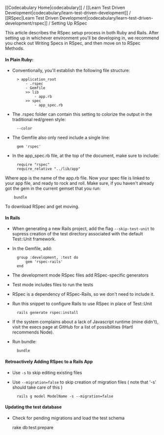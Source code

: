 [[Codecabulary Home|codecabulary]] / [[Learn Test Driven Development|codecabulary/learn-test-driven-development]] / [[RSpec|Learn Test Driven Development|codecabulary/learn-test-driven-development/rspec]] / Setting Up RSpec

<!-- ---title: Setting Up RSpec -->

This article describes the RSpec setup process in both Ruby and Rails. After setting up in whichever environment you'll be developing in, we recommend you check out Writing Specs in RSpec, and then move on to RSpec Methods.

#### In Plain Ruby:

* Conventionally, you'll establish the following file structure:

		> application_root
			- .rspec
			- Gemfile
			>> lib
				- app.rb
			>> spec
				- app_spec.rb

* The .rspec folder can contain this setting to colorize the output in the traditional red/green style:

		--color

* The Gemfile also only need include a single line:

		gem 'rspec'

* In the app_spec.rb file, at the top of the document, make sure to include:

		require "rspec"
		require_relative "../lib/app"

Where app is the name of the app.rb file. Now your spec file is linked to your app file, and ready to rock and roll. Make sure, if you haven't already got the gem in the current gemset that you run:

		bundle

To download RSpec and get moving.

#### In Rails

* When generating a new Rails project, add the flag ``--skip-test-unit`` to supress creation of the test directory associated with the default Test::Unit framework.
* In the Gemfile, add:

		group :development, :test do
			gem 'rspec-rails'
		end

* The development mode RSpec files add RSpec-specific generators
* Test mode includes files to run the tests
* RSpec is a dependency of RSpec-Rails, so we don't need to include it.
* Run this snippet to configure Rails to use RSpec in place of Test::Unit

		rails generate rspec:install

* If the system complains about a lack of Javascript runtime (mine didn't), visit the execs page at GitHub for a list of possibilities (Hartl recommends Node).
* Run bundle:

		bundle

#### Retroactively Adding RSpec to a Rails App

* Use `-s` to skip editing existing files
* Use `--migration=false` to skip creation of migration files ( note that '-s' should take care of this )

		rails g model ModelName -s --migration=false

#### Updating the test database

* Check for pending migrations and load the test schema

    rake db:test:prepare
